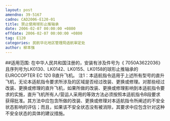 ```yaml
---
layout: post
amendno: 39-5167
cadno: CAD2006-E120-01
title: 禁止使用球形止推轴承
date: 2006-02-07 00:00:00 +0800
effdate: 2006-02-07 00:00:00 +0800
tag: E120
categories: 民航华北地区管理局适航审定处
author: 柳本强
---
```


##适用范围:
在中华人民共和国注册的，安装有涉及件号为《 7050A3622036》且序列号为LK0130、LK0142、LK0155、LK0158的球形止推轴承的 EUROCOPTER EC 120 B直升飞机。
注1：本适航指令适用于上述所有型号的直升飞机，无论本适航指令要求所涉及的区域是否经过改装、更换或修理。对那些经过改装、更换或修理的直升飞机，如果所做的改装、更换或修理影响到本适航指令要求的实施，直升飞机所有人/营运人采用的等效方法必须按照本适航指令B段要求获得批准。其方法中应包含所做的改装、更换或修理对本适航指令所阐述的不安全状态影响的评估；而且，如果该不安全状态没有被消除，其要求中应包含针对这种不安全状态的具体的建议措施。

